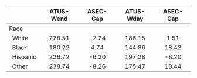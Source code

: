 
|                      |    ATUS-Wend |     ASEC-Gap |    ATUS-Wday |     ASEC-Gap |
| -------------------- | :----------: | :----------: | :----------: | :----------: |
| Race                 |              |              |              |              |
| &nbsp;&nbsp;White    |       228.51 |        -2.24 |       186.15 |         1.51 |
| &nbsp;&nbsp;Black    |       180.22 |         4.74 |       144.86 |        18.42 |
| &nbsp;&nbsp;Hispanic |       226.72 |        -6.20 |       197.28 |        -8.20 |
| &nbsp;&nbsp;Other    |       238.74 |        -8.26 |       175.47 |        10.44 |


